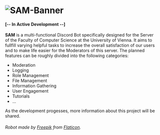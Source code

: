 # ![SAM-Banner](https://user-images.githubusercontent.com/49726903/90317288-95046300-df28-11ea-97b9-c2d32a0b8fb1.png)

#### [-- In Active Development --]

**SAM** is a multi-functional Discord Bot specifically designed for the Server of the Faculty of Computer Science at the University of Vienna. It aims to fullfill varying helpful tasks to increase the overall satisfaction of our users and to make life easier for the Moderators of this server. The planned features can be roughly divided into the following categories:
- Moderation
- Logging
- Role Management
- File Management
- Information Gathering
- User Engagement
- Tutorials
- ...

As the development progesses, more information about this project will be shared.

###### Robot made by [Freepik](http://www.freepik.com/) from [Flaticon](https://www.flaticon.com/).
